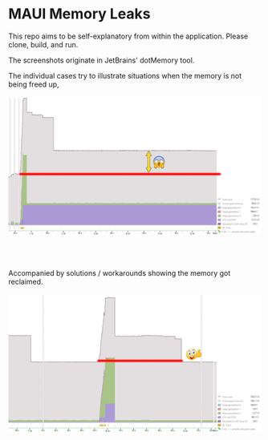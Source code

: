 # MAUI Memory Leaks

This repo aims to be self-explanatory from within the application.
Please clone, build, and run.<br>

The screenshots originate in JetBrains' dotMemory tool.
<br>

The individual cases try to illustrate situations when the memory is not being freed up,<br><br>
![Image1's Alt text](./mem_not_ok.jpg)

<br><br><br>
Accompanied by solutions / workarounds showing the memory got reclaimed.<br><br>
![Image2's Alt text](./mem_ok.jpg)
